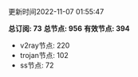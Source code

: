 更新时间2022-11-07 01:55:47

**总订阅: 73**
**总节点: 956**
**有效节点: 394**
- v2ray节点: 220
- trojan节点: 102
- ss节点: 72
